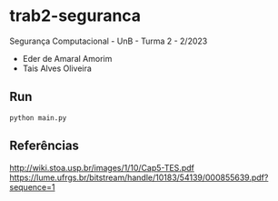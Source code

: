 # trab2-seguranca

Segurança Computacional - UnB - Turma 2 - 2/2023

* Eder de Amaral Amorim
* Tais Alves Oliveira

## Run

`python main.py`

## Referências

http://wiki.stoa.usp.br/images/1/10/Cap5-TES.pdf
https://lume.ufrgs.br/bitstream/handle/10183/54139/000855639.pdf?sequence=1